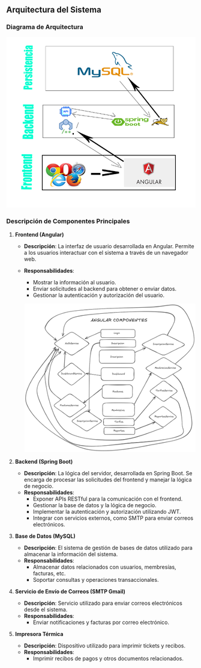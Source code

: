 ## Arquitectura del Sistema

### Diagrama de Arquitectura

![arq](./images/arquitectura/arquitectura.png "arq")


### Descripción de Componentes Principales

1. **Frontend (Angular)**
   - **Descripción**: La interfaz de usuario desarrollada en Angular. Permite a los usuarios interactuar con el sistema a través de un navegador web.
   - **Responsabilidades**: 
     - Mostrar la información al usuario.
     - Enviar solicitudes al backend para obtener o enviar datos.
     - Gestionar la autenticación y autorización del usuario.

     ![arq](./images/arquitectura/angular_componentes2.png "arq")


2. **Backend (Spring Boot)**
   - **Descripción**: La lógica del servidor, desarrollada en Spring Boot. Se encarga de procesar las solicitudes del frontend y manejar la lógica de negocio.
   - **Responsabilidades**: 
     - Exponer APIs RESTful para la comunicación con el frontend.
     - Gestionar la base de datos y la lógica de negocio.
     - Implementar la autenticación y autorización utilizando JWT.
     - Integrar con servicios externos, como SMTP para enviar correos electrónicos.

3. **Base de Datos (MySQL)**
   - **Descripción**: El sistema de gestión de bases de datos utilizado para almacenar la información del sistema.
   - **Responsabilidades**:
     - Almacenar datos relacionados con usuarios, membresías, facturas, etc.
     - Soportar consultas y operaciones transaccionales.

4. **Servicio de Envío de Correos (SMTP Gmail)**
   - **Descripción**: Servicio utilizado para enviar correos electrónicos desde el sistema.
   - **Responsabilidades**:
     - Enviar notificaciones y facturas por correo electrónico.

5. **Impresora Térmica**
   - **Descripción**: Dispositivo utilizado para imprimir tickets y recibos.
   - **Responsabilidades**:
     - Imprimir recibos de pagos y otros documentos relacionados.

